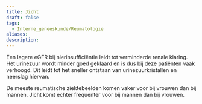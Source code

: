```yaml
---
title: Jicht
draft: false
tags:
  - Interne_geneeskunde/Reumatologie
aliases: 
description:
---
```


Een lagere eGFR bij nierinsufficiëntie leidt tot verminderde renale klaring. Het urinezuur wordt minder goed geklaard en is dus bij deze patiënten vaak verhoogd. Dit leidt tot het sneller ontstaan van urinezuurkristallen en neerslag hiervan.

De meeste reumatische ziektebeelden komen vaker voor bij vrouwen dan bij mannen. Jicht komt echter frequenter voor bij mannen dan bij vrouwen.